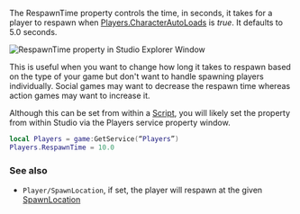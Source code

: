 The RespawnTime property controls the time, in seconds, it takes for a player to respawn when [Players.CharacterAutoLoads](https://developer.roblox.com/en-us/api-reference/property/Players/CharacterAutoLoads) is _true_. It defaults to 5.0 seconds.

![RespawnTime property in Studio Explorer Window](https://developer.roblox.com/assets/blt18cb6ff9dcd06eef/RespawnTimeInExplorer.png)

This is useful when you want to change how long it takes to respawn based on the type of your game but don't want to handle spawning players individually. Social games may want to decrease the respawn time whereas action games may want to increase it.

Although this can be set from within a [Script](https://developer.roblox.com/en-us/api-reference/class/Script), you will likely set the property from within Studio via the Players service property window.

```lua
local Players = game:GetService(“Players”)
Players.RespawnTime = 10.0
``` 

### See also

*   `Player/SpawnLocation`, if set, the player will respawn at the given [SpawnLocation](https://developer.roblox.com/en-us/api-reference/class/SpawnLocation)